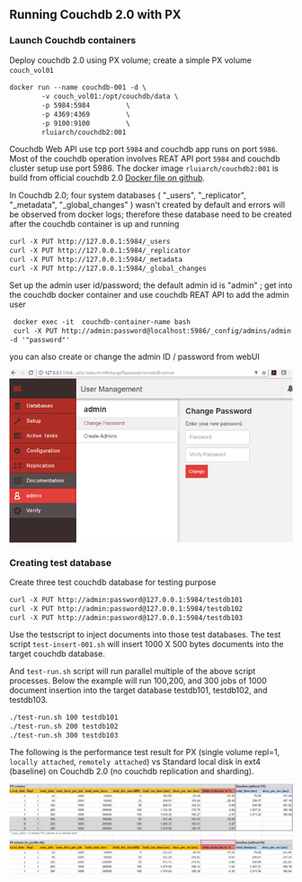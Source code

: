 ## Running Couchdb 2.0 with PX

### Launch Couchdb containers
Deploy couchdb 2.0 using PX volume; create a simple PX volume ``couch_vol01``

    docker run --name couchdb-001 -d \
            -v couch_vol01:/opt/couchdb/data \
            -p 5984:5984         \
            -p 4369:4369         \
            -p 9100:9100         \
            rluiarch/couchdb2:001

Couchdb Web API use tcp port ``5984`` and couchdb app runs on port ``5986``. Most of the couchdb operation involves REAT API port ``5984`` and couchdb cluster setup use port 5986. The docker image ``rluiarch/couchdb2:001`` is build from official couchdb 2.0 [Docker file on github](https://github.com/apache/couchdb-docker/tree/master/2.0.0).

In Couchdb 2.0; four system databases ( "_users", "_replicator", "_metadata", "_global_changes" ) wasn't created by default and errors will be observed from docker logs; therefore these database need to be created after the couchdb container is up and running

    curl -X PUT http://127.0.0.1:5984/_users
    curl -X PUT http://127.0.0.1:5984/_replicator
    curl -X PUT http://127.0.0.1:5984/_metadata
    curl -X PUT http://127.0.0.1:5984/_global_changes


Set up the admin user id/password; the default admin id is "admin" ; get into the couchdb docker container and use couchdb REAT API to add the admin user 
     
     docker exec -it  couchdb-container-name bash
     curl -X PUT http://admin:password@localhost:5986/_config/admins/admin -d '"password"'
 
 you can also create  or change the admin ID / password from webUI

![](images/couchdb-pic-001.PNG)


### Creating test database 

Create three test couchdb database for testing purpose

    curl -X PUT http://admin:password@127.0.0.1:5984/testdb101
    curl -X PUT http://admin:password@127.0.0.1:5984/testdb102
    curl -X PUT http://admin:password@127.0.0.1:5984/testdb103

Use the testscript to inject documents into those test databases. The test script ``test-insert-001.sh`` will insert 1000 X 500 bytes documents into the target couchdb database.

And ``test-run.sh`` script will run parallel multiple of the above script processes. Below the example will run 100,200, and 300 jobs of 1000 document insertion into the target database testdb101, testdb102, and testdb103.


    ./test-run.sh 100 testdb101 
    ./test-run.sh 200 testdb102
    ./test-run.sh 300 testdb103


The following is the performance test result for  PX (single volume repl=1, ``locally attached``, ``remotely attached``) vs Standard local disk in ext4  (baseline) on Couchdb 2.0 (no couchdb replication and sharding).


![](images/couchdb-px-testing-002.PNG)


